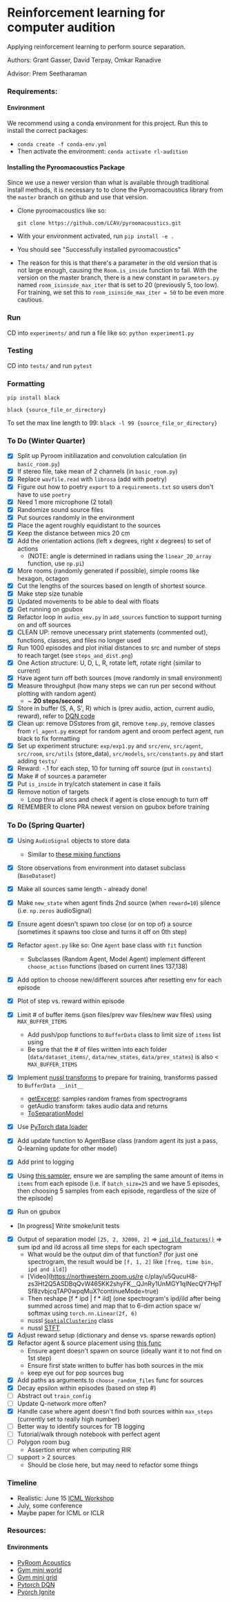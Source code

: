 # Reinforcement learning for computer audition
Applying reinforcement learning to perform source separation.

Authors: Grant Gasser, David Terpay, Omkar Ranadive

Advisor: Prem Seetharaman

### Requirements:

#### Environment
We recommend using a conda environment for this project. Run this to install the correct packages:
* `conda create -f conda-env.yml`
* Then activate the environment: `conda activate rl-audition`

#### Installing the Pyroomacoustics Package
Since we use a newer version than what is available through traditional install methods, it is necessary
to to clone the Pyroomacoustics library from the `master` branch on github and use that version. 
* Clone pyroomacoustics like so:

    `git clone https://github.com/LCAV/pyroomacoustics.git`
* With your environment activated, run `pip install -e .` 
* You should see "Successfully installed pyroomacoustics"
* The reason for this is that there's a parameter in the old version that is not large enough, causing the 
`Room.is_inside` function to fail. With the version on the master branch, there is a new constant in `parameters.py` 
named `room_isinside_max_iter` that is set to 20 (previously 5, too low). For training, we set this to 
`room_isinside_max_iter = 50` to be even more cautious. 

### Run
CD into `experiments/` and run a file like so: `python experiment1.py`

### Testing
CD into `tests/` and run `pytest` 

### Formatting
`pip install black`

`black {source_file_or_directory}`

To set the max line length to 99: `black -l 99 {source_file_or_directory}`

### To Do (Winter Quarter)
- [X] Split up Pyroom initiliazation and convolution calculation (in `basic_room.py`)
- [X] If stereo file, take mean of 2 channels (in `basic_room.py`)
- [X] Replace `wavfile.read` with `librosa` (add with poetry)
- [X] Figure out how to poetry `export` to a `requirements.txt` so users don't have to use `poetry`
- [X] Need 1 more microphone (2 total)
- [X] Randomize sound source files
- [X] Put sources randomly in the environment 
- [X] Place the agent roughly equidistant to the sources 
- [X] Keep the distance between mics 20 cm 
- [X] Add the orientation actions (left x degrees, right x degrees) to set of actions 
    - (NOTE: angle is determined in radians using the `linear_2D_array` function, use `np.pi`) 
- [X] More rooms (randomly generated if possible), simple rooms like hexagon, octagon 
- [X] Cut the lengths of the sources based on length of shortest source.
- [X] Make step size tunable
- [X] Updated movements to be able to deal with floats
- [X] Get running on gpubox
- [X] Refactor loop in `audio_env.py` in `add_sources` function to support turning on and off sources
- [X] CLEAN UP: remove unecessary print statements (commented out), functions, classes, and files no longer used
- [X] Run 1000 episodes and plot initial distances to src and number of steps to reach target (see `steps_and_dist.png`)
- [X] One Action structure: U, D, L, R, rotate left, rotate right (similar to current)
- [X] Have agent turn off both sources (move randomly in small environment)
- [X] Measure throughput (how many steps we can run per second without plotting with random agent)
  - ~ **20 steps/second**
- [X] Store in buffer (S, A, S', R) which is (prev audio, action, current audio, reward), refer to [DQN code](https://pytorch.org/tutorials/intermediate/reinforcement_q_learning.html)
- [X] Clean up: remove DSstores from git, remove `temp.py`, remove classes from `rl_agent.py` except for random agent and oroom perfect agent, run black to fix formatting
- [X] Set up experiment structure: `exp/exp1.py` and `src/env`, `src/agent`, `src/room`, `src/utils` (store_data), `src/models`, `src/constants.py` and start adding `tests/`
- [X] Reward: -.1 for each step, 10 for turning off source (put in `constants`)
- [X] Make # of sources a parameter
- [X] Put `is_inside` in try/catch statement in case it fails
- [X] Remove notion of targets
    - Loop thru all srcs and check if agent is close enough to turn off
- [X] REMEMBER to clone PRA newest version on gpubox before training

### To Do (Spring Quarter)
- [X] Using `AudioSignal` objects to store data
    - Similar to [these mixing functions](https://github.com/interactiveaudiolab/nussl/blob/refactor/nussl/core/mixing.py)

- [X] Store observations from environment into dataset subclass (`BaseDataset`) 
- [X] Make all sources same length - already done!
- [X] Make `new_state` when agent finds 2nd source (when `reward=10`) silence (i.e. `np.zeros` audioSignal)
- [X] Ensure agent doesn't spawn too close (or on top of) a source (sometimes it spawns too close and turns it off on 0th step)
- [X] Refactor `agent.py` like so: One `Agent` base class with `fit` function
    - Subclasses (Random Agent, Model Agent) implement different `choose_action` functions (based on current lines 137,138)
- [X] Add option to choose new/different sources after resetting env for each episode
- [X] Plot of step vs. reward within episode    
- [X] Limit # of buffer items (json files/prev wav files/new wav files) using `MAX_BUFFER_ITEMS`
    - Add push/pop functions to `BufferData` class to limit size of `items` list using
    - Be sure that the # of files written into each folder (`data/dataset_items/`, `data/new_states`, `data/prev_states`) is also < `MAX_BUFFER_ITEMS`     
- [X] Implement [nussl transforms](https://nussl.github.io/docs/tutorials/datasets.html#Transforms) to prepare for training, transforms passed to `BufferData __init__`
    - [getExcerpt](https://nussl.github.io/docs/datasets.html#nussl.datasets.transforms.GetExcerpt): samples random 
    frames from spectrograms
    - getAudio transform: takes audio data and returns 
    - [ToSeparationModel](https://nussl.github.io/docs/datasets.html#nussl.datasets.transforms.ToSeparationModel)
- [X] Use [PyTorch data loader](https://pytorch.org/docs/stable/data.html#torch.utils.data.DataLoader)
- [X] Add update function to AgentBase class (random agent its just a pass, Q-learning update for other model)
- [X] Add print to logging 
- [X] Using [this sampler](https://pytorch.org/docs/stable/data.html#torch.utils.data.WeightedRandomSampler), ensure we
are sampling the same amount of items in `items` from each episode (i.e. if `batch_size=25` and we have 5 episodes, then
choosing 5 samples from each episode, regardless of the size of the episode)
- [X] Run on gpubox
- [In progress] Write smoke/unit tests
- [X] Output of separation model `[25, 2, 32000, 2]` => [`ipd_ild_features()`](https://github.com/nussl/nussl/blob/551d5e46c23dadea328e0473e3038d99cd0c1ce6/nussl/core/audio_signal.py#L1096) => sum ipd and ild across all time steps for each spectogram
    - What would be the output dim of that function? (for just one spectrogram, the result would be `[f, 1, 2]` like `[freq, time bin, ipd and ild]`)
    - [Video](https://northwestern.zoom.us/re c/play/u5QucuH8-zs3Ht2Q5ASDBqQvW465KK2shyFK__QJnRy1UnMGY1qlNecQY7HpTSf8zvbjcqTAP0wpqMuX?continueMode=true)
    - Then reshape [f * ipd | f * ild] (one spectrogram's ipd/ild after being summed across time) and 
    map that to 6-dim action space w/ softmax using `torch.nn.Linear(2f, 6)`
    - nussl [`SpatialClustering`](https://github.com/nussl/nussl/blob/master/nussl/separation/spatial/spatial_clustering.py) class 
    - nussl [STFT](https://github.com/nussl/nussl/blob/master/nussl/ml/networks/modules/filter_bank.py#L240)
- [X] Adjust reward setup (dictionary and dense vs. sparse rewards option)
- [X] Refactor agent & source placement using [this func](https://pyroomacoustics.readthedocs.io/en/pypi-release/pyroomacoustics.beamforming.html#pyroomacoustics.beamforming.circular_2D_array)
    - Ensure agent doesn't spawn on source (ideally want it to not find on 1st step)
    - Ensure first state written to buffer has both sources in the mix
    - keep eye out for pop sources bug
- [X] Add paths as arguments to `choose_random_files` func for sources
- [X] Decay epsilon within episodes (based on step #)
- [ ] Abstract out `train_config`
- [ ] Update Q-network more often?
- [X] Handle case where agent doesn't find both sources within `max_steps` (currently set to really high number)
- [ ] Better way to identify sources for TB logging 
- [ ] Tutorial/walk through notebook with perfect agent
- [ ] Polygon room bug 
    - Assertion error when computing RIR
- [ ] support > 2 sources 
    - Should be close here, but may need to refactor some things

### Timeline
* Realistic: June 15 [ICML Workshop](https://icml-sas.gitlab.io/)
* July, some conference
* Maybe paper for ICML or ICLR 

### Resources: 
#### Environments
* [PyRoom Acoustics](https://github.com/LCAV/pyroomacoustics)
* [Gym mini world](https://github.com/maximecb/gym-miniworld)
* [Gym mini grid](https://github.com/maximecb/gym-minigrid)
* [Pytorch DQN](https://pytorch.org/tutorials/intermediate/reinforcement_q_learning.html)
* [Pyorch Ignite](https://pytorch.org/ignite/)
